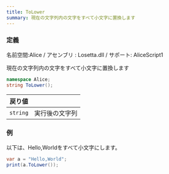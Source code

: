 ```yaml
---
title: ToLower
summary: 現在の文字列内の文字をすべて小文字に置換します
---
```

### 定義
名前空間:Alice / アセンブリ : Losetta.dll / サポート: AliceScript1

現在の文字列内の文字をすべて小文字に置換します

```cs title="AliceScript"
namespace Alice;
string ToLower();
```

|戻り値| |
|-|-|
|`string`|実行後の文字列|

### 例
以下は、Hello,Worldをすべて小文字にします。

```cs title="AliceScript"
var a = "Hello,World";
print(a.ToLower()); 
```
